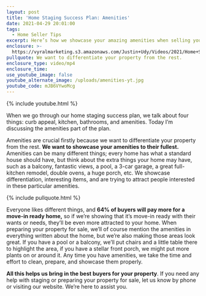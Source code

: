 ```yaml
---
layout: post
title: 'Home Staging Success Plan: Amenities'
date: 2021-04-29 20:01:00
tags:
  - Home Seller Tips
excerpt: Here’s how we showcase your amazing amenities when selling your home.
enclosure: >-
  https://vyralmarketing.s3.amazonaws.com/Justin+Udy/Videos/2021/Home+Staging+Success+Plan_+Amenities.mp4
pullquote: We want to differentiate your property from the rest.
enclosure_type: video/mp4
enclosure_time:
use_youtube_image: false
youtube_alternate_image: /uploads/amenities-yt.jpg
youtube_code: mJB6VYwoMcg
---
```

{% include youtube.html %}

When we go through our home staging success plan, we talk about four things: curb appeal, kitchen, bathrooms, and amenities. Today I’m discussing the amenities part of the plan.&nbsp;&nbsp;

Amenities are crucial firstly because we want to differentiate your property from the rest. **We want to showcase your amenities to their fullest.** Amenities can be many different things; every home has what a standard house should have, but think about the extra things your home may have, such as a balcony, fantastic views, a pool, a 3-car garage, a great full-kitchen remodel, double ovens, a huge porch, etc. We showcase differentiation, interesting items, and are trying to attract people interested in these particular amenities.

{% include pullquote.html %}

Everyone likes different things, and **64% of buyers will pay more for a move-in ready home,** so if we’re showing that it’s move-in ready with their wants or needs, they’ll be even more attracted to your home. When preparing your property for sale, we’ll of course mention the amenities in everything written about the home, but we’re also making those areas look great. If you have a pool or a balcony, we’ll put chairs and a little table there to highlight the area, if you have a stellar front porch, we might put more plants on or around it. Any time you have amenities, we take the time and effort to clean, prepare, and showcase them properly.&nbsp;

**All this helps us bring in the best buyers for your property**. If you need any help with staging or preparing your property for sale, let us know by phone or visiting our website. We’re here to assist you.
